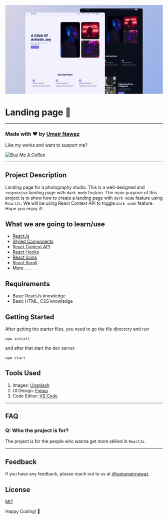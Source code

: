 ![](./readmeImg/banner.png)

# Landing page 📸

---

### Made with ❤️ by [Umair Nawaz](https://www.instagram.com/iamumairnawaz/)

Like my works and want to support me?

<a href="https://www.buymeacoffee.com/umairnawaz" target="_blank"><img src="https://cdn.buymeacoffee.com/buttons/v2/default-blue.png" alt="Buy Me A Coffee" style="height: 45px !important;width: 162.75px !important;" ></a>

---

## Project Description

Landing page for a photography studio. This is a well-designed and `responsive` landing page with `dark mode` feature. The main purpose of this project is to show how to create a landing page with `dark mode` feature using `ReactJs`.
We will be using React Context API to toggle `dark mode` feature. Hope you enjoy it!.

## What we are going to learn/use

- [ReactJs](https://reactjs.org/)
- [Styled Components](https://styled-components.com/)
- [React Context API](https://reactjs.org/docs/context.html)
- [React Hooks](https://reactjs.org/docs/hooks-intro.html)
- [React Icons](https://www.npmjs.com/package/react-icons)
- [React Scroll](https://www.npmjs.com/package/react-scroll)
- More . . .

## Requirements

- Basic ReactJs knowledge
- Basic HTML, CSS knowledge

## Getting Started

After getting the starter files, you need to go the file directory and run

```shell
npm install
```

and after that start the dev server.

```shell
npm start
```

## Tools Used

1. Images: [Unsplash](https://unsplash.com/)
2. UI Design: [Figma](https://www.figma.com/)
3. Code Editor: [VS Code](https://code.visualstudio.com/)

---

## FAQ

### Q: Who the project is for?

The project is for the people who wanna get more skilled in `ReactJs`.

---

## Feedback

If you have any feedback, please reach out to us at [@iamumairnawaz](https://www.instagram.com/iamumairnawaz/)

## License

[MIT](https://choosealicense.com/licenses/mit/)

Happy Coding! 🚀
